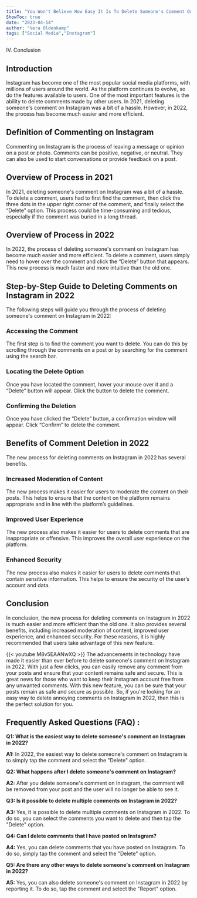 ```yaml
---
title: "You Won't Believe How Easy It Is To Delete Someone's Comment On Instagram In 2022!"
ShowToc: true 
date: "2023-04-14"
author: "Vera Oldenkamp" 
tags: ["Social Media","Instagram"]
---
```

IV. Conclusion

## Introduction
Instagram has become one of the most popular social media platforms, with millions of users around the world. As the platform continues to evolve, so do the features available to users. One of the most important features is the ability to delete comments made by other users. In 2021, deleting someone's comment on Instagram was a bit of a hassle. However, in 2022, the process has become much easier and more efficient. 

## Definition of Commenting on Instagram 
Commenting on Instagram is the process of leaving a message or opinion on a post or photo. Comments can be positive, negative, or neutral. They can also be used to start conversations or provide feedback on a post. 

## Overview of Process in 2021
In 2021, deleting someone's comment on Instagram was a bit of a hassle. To delete a comment, users had to first find the comment, then click the three dots in the upper right corner of the comment, and finally select the “Delete” option. This process could be time-consuming and tedious, especially if the comment was buried in a long thread. 

## Overview of Process in 2022
In 2022, the process of deleting someone's comment on Instagram has become much easier and more efficient. To delete a comment, users simply need to hover over the comment and click the “Delete” button that appears. This new process is much faster and more intuitive than the old one. 

## Step-by-Step Guide to Deleting Comments on Instagram in 2022
The following steps will guide you through the process of deleting someone's comment on Instagram in 2022: 

### Accessing the Comment
The first step is to find the comment you want to delete. You can do this by scrolling through the comments on a post or by searching for the comment using the search bar. 

### Locating the Delete Option
Once you have located the comment, hover your mouse over it and a “Delete” button will appear. Click the button to delete the comment. 

### Confirming the Deletion
Once you have clicked the “Delete” button, a confirmation window will appear. Click “Confirm” to delete the comment. 

## Benefits of Comment Deletion in 2022
The new process for deleting comments on Instagram in 2022 has several benefits. 

### Increased Moderation of Content
The new process makes it easier for users to moderate the content on their posts. This helps to ensure that the content on the platform remains appropriate and in line with the platform’s guidelines. 

### Improved User Experience
The new process also makes it easier for users to delete comments that are inappropriate or offensive. This improves the overall user experience on the platform. 

### Enhanced Security
The new process also makes it easier for users to delete comments that contain sensitive information. This helps to ensure the security of the user’s account and data. 

## Conclusion
In conclusion, the new process for deleting comments on Instagram in 2022 is much easier and more efficient than the old one. It also provides several benefits, including increased moderation of content, improved user experience, and enhanced security. For these reasons, it is highly recommended that users take advantage of this new feature.

{{< youtube M8v5EAANwXQ >}} 
The advancements in technology have made it easier than ever before to delete someone's comment on Instagram in 2022. With just a few clicks, you can easily remove any comment from your posts and ensure that your content remains safe and secure. This is great news for those who want to keep their Instagram account free from any unwanted comments. With this new feature, you can be sure that your posts remain as safe and secure as possible. So, if you're looking for an easy way to delete annoying comments on Instagram in 2022, then this is the perfect solution for you.

## Frequently Asked Questions (FAQ) :
**Q1: What is the easiest way to delete someone's comment on Instagram in 2022?**

**A1:** In 2022, the easiest way to delete someone's comment on Instagram is to simply tap the comment and select the "Delete" option. 

**Q2: What happens after I delete someone's comment on Instagram?**

**A2:** After you delete someone's comment on Instagram, the comment will be removed from your post and the user will no longer be able to see it. 

**Q3: Is it possible to delete multiple comments on Instagram in 2022?**

**A3:** Yes, it is possible to delete multiple comments on Instagram in 2022. To do so, you can select the comments you want to delete and then tap the "Delete" option. 

**Q4: Can I delete comments that I have posted on Instagram?**

**A4:** Yes, you can delete comments that you have posted on Instagram. To do so, simply tap the comment and select the "Delete" option. 

**Q5: Are there any other ways to delete someone's comment on Instagram in 2022?**

**A5:** Yes, you can also delete someone's comment on Instagram in 2022 by reporting it. To do so, tap the comment and select the "Report" option.


